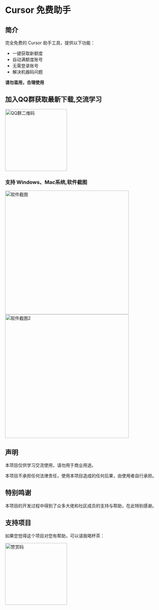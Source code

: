# Cursor 免费助手

## 简介

完全免费的 Cursor 助手工具，提供以下功能：
- 一键获取新额度
- 自动满额度账号
- 无需登录账号
- 解决机器码问题

**请勿滥用，合理使用**

## 加入QQ群获取最新下载,交流学习
<img src="https://github.com/user-attachments/assets/db5a470a-a7ba-4dc0-91bf-506448b00479" width="200" alt="QQ群二维码">

### 支持 Windows、Mac系统,软件截图

<img src="https://github.com/user-attachments/assets/e463481e-649c-4c22-acf6-ffa34043eb95" width="400" alt="软件截图"> <img src="https://github.com/user-attachments/assets/255ebe84-8441-4e59-b06d-69ecf1bd9733" width="400" alt="软件截图2">

## 声明

本项目仅供学习交流使用，请勿用于商业用途。

本项目不承担任何法律责任，使用本项目造成的任何后果，由使用者自行承担。

## 特别鸣谢

本项目的开发过程中得到了众多大佬和社区成员的支持与帮助，在此特别感谢。

## 支持项目

如果您觉得这个项目对您有帮助，可以请我喝杯茶：

<img src="https://github.com/user-attachments/assets/861cb471-d580-441c-acab-89bf30bdc45d" width="200" alt="赞赏码"> 
